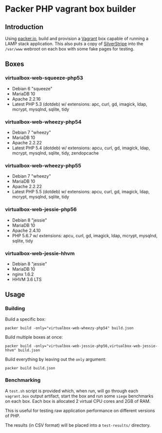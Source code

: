 # Packer PHP vagrant box builder

## Introduction

Using [packer.io](https://packer.io), build and provision a [Vagrant](https://www.vagrantup.com/) box capable of running a LAMP stack application.
This also puts a copy of [SilverStripe](http://www.silverstripe.org) into the `/var/www` webroot on each box with some fake pages for testing.

## Boxes

### virtualbox-web-squeeze-php53

 * Debian 6 "squeeze"
 * MariaDB 10
 * Apache 2.2.16
 * Latest PHP 5.3 (dotdeb) w/ extensions: apc, curl, gd, imagick, ldap, mcrypt, mysqlnd, sqlite, tidy

### virtualbox-web-wheezy-php54

 * Debian 7 "wheezy"
 * MariaDB 10
 * Apache 2.2.22
 * Latest PHP 5.4 (dotdeb) w/ extensions: apcu, curl, gd, imagick, ldap, mcrypt, mysqlnd, sqlite, tidy, zendopcache

### virtualbox-web-wheezy-php55

 * Debian 7 "wheezy"
 * MariaDB 10
 * Apache 2.2.22
 * Latest PHP 5.5 (dotdeb) w/ extensions: apcu, curl, gd, imagick, ldap, mcrypt, mysqlnd, sqlite, tidy

### virtualbox-web-jessie-php56

 * Debian 8 "jessie"
 * MariaDB 10
 * Apache 2.4.10
 * PHP 5.6.7 w/ extensions: apcu, curl, gd, imagick, ldap, mcrypt, mysqlnd, sqlite, tidy

### virtualbox-web-jessie-hhvm

 * Debian 8 "jessie"
 * MariaDB 10
 * nginx 1.6.2
 * HHVM 3.6 LTS

## Usage

### Building

Build a specific box:

	packer build -only="virtualbox-web-wheezy-php54" build.json

Build multiple boxes at once:

	packer build -only="virtualbox-web-jessie-php56,virtualbox-web-jessie-hhvm" build.json

Build everything by leaving out the `only` argument:

	packer build build.json

### Benchmarking

A `test.sh` script is provided which, when run, will go through each `vagrant.box` output artifact, start
the box and run some `siege` benchmarks on each box. Each box is allocated 2 virtual CPU cores and 2GB of RAM.

This is useful for testing raw application performance on different versions of PHP.

The results (in CSV format) will be placed into a `test-results/` directory.

